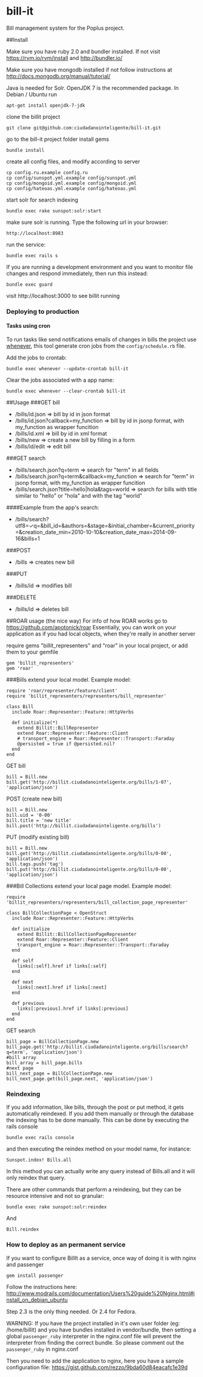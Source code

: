bill-it
=======

Bill management system for the Poplus project.

##Install

Make sure you have ruby 2.0 and bundler installed. If not visit
https://rvm.io/rvm/install  and http://bundler.io/

Make sure you have mongodb installed
if not follow instructions at http://docs.mongodb.org/manual/tutorial/

Java is needed for Solr. OpenJDK 7 is the recommended package. In Debian / Ubuntu run
```
apt-get install openjdk-7-jdk
```


clone the billit project
```
git clone git@github.com:ciudadanointeligente/bill-it.git
```

go to the bill-it project folder install gems
```
bundle install
```

create all config files, and modify according to server
```
cp config.ru.example config.ru
cp config/sunspot.yml.example config/sunspot.yml
cp config/mongoid.yml.example config/mongoid.yml
cp config/hateoas.yml.example config/hateoas.yml
```

start solr for search indexing
```
bundle exec rake sunspot:solr:start
```

make sure solr is running. Type the following url in your browser:
```
http://localhost:8983
```

run the service:
```
bundle exec rails s
```

If you are running a development environment and you want to monitor file changes and respond immediately, then run this instead:
```
bundle exec guard
```
visit http://localhost:3000 to see billit running

### Deploying to production

#### Tasks using cron

To run tasks like send notifications emails of changes in bills the project use [whenever](https://github.com/javan/whenever), this tool generate cron jobs from the `config/schedule.rb` file.

Add the jobs to crontab:

    bundle exec whenever --update-crontab bill-it

Clear the jobs associated with a app name:

    bundle exec whenever --clear-crontab bill-it

##Usage
###GET bill
* /bills/id.json => bill by id in json format
* /bills/id.json?callback=my_function => bill by id in jsonp format, with my_function as wrapper funcition
* /bills/id.xml => bill by id in xml format
* /bills/new => create a new bill by filling in a form
* /bills/id/edit => edit bill

###GET search
* /bills/search.json?q=term => search for "term" in all fields
* /bills/search.json?q=term&callback=my_function => search for "term" in jsonp format, with my_function as wrapper funcition
* /bills/search.json?title=hello|hola&tags=world => search for bills with title similar to "hello" or "hola" and with the tag "world"

####Example from the app's search:
* /bills/search?utf8=✓q=&bill_id=&authors=&stage=&initial_chamber=&current_priority=&creation_date_min=2010-10-10&creation_date_max=2014-09-16&bills=1

###POST
* /bills => creates new bill

###PUT
* /bills/id => modifies bill

###DELETE
* /bills/id => deletes bill

##ROAR usage (the nice way)
For info of how ROAR works go to https://github.com/apotonick/roar
Essentially, you can work on your application as if you had local objects, when they're really in another server

require gems "billit_representers" and "roar" in your local project, or add them to your gemfile
```
gem 'billit_representers'
gem 'roar'
```

###Bills
extend your local model. Example model:
```
require 'roar/representer/feature/client'
require 'billit_representers/representers/bill_representer'

class Bill
  include Roar::Representer::Feature::HttpVerbs

  def initialize(*)
    extend Billit::BillRepresenter
    extend Roar::Representer::Feature::Client
    # transport_engine = Roar::Representer::Transport::Faraday
    @persisted = true if @persisted.nil?
  end
end
```

GET bill
```
bill = Bill.new
bill.get('http://billit.ciudadanointeligente.org/bills/1-07', 'application/json')
```

POST (create new bill)
```
bill = Bill.new
bill.uid = '0-00'
bill.title = 'new title'
bill.post('http://billit.ciudadanointeligente.org/bills')
```

PUT (modify existing bill)
```
bill = Bill.new
bill.get('http://billit.ciudadanointeligente.org/bills/0-00', 'application/json')
bill.tags.push('tag')
bill.put('http://billit.ciudadanointeligente.org/bills/0-00', 'application/json')
```

###Bill Collections
extend your local page model. Example model:
```
require 'billit_representers/representers/bill_collection_page_representer'

class BillCollectionPage < OpenStruct
  include Roar::Representer::Feature::HttpVerbs

  def initialize
    extend Billit::BillCollectionPageRepresenter
    extend Roar::Representer::Feature::Client
    transport_engine = Roar::Representer::Transport::Faraday
  end

  def self
    links[:self].href if links[:self]
  end

  def next
    links[:next].href if links[:next]
  end

  def previous
    links[:previous].href if links[:previous]
  end
end
```

GET search
```
bill_page = BillCollectionPage.new
bill_page.get('http://billit.ciudadanointeligente.org/bills/search?q=term', 'application/json')
#bill array
bill_array = bill_page.bills
#next page
bill_next_page = BillCollectionPage.new
bill_next_page.get(bill_page.next, 'application/json')
```

### Reindexing
If you add information, like bills, through the post or put method, it gets automatically reindexed. If you add them manually or through the database the indexing has to be done manually. This can be done by executing the rails console
```
bundle exec rails console
```
and then executing the reindex method on your model name, for instance:
```
Sunspot.index! Bills.all 
```

In this method you can actually write any query instead of Bills.all and it will only reindex that query.

There are other commands that perform a reindexing, but they can be resource intensive and not so granular:
```
bundle exec rake sunspot:solr:reindex
```

And

```
Bill.reindex
```

### How to deploy as an permanent service

If you want to configure BillIt as a service, once way of doing it is with nginx and passenger

```
gem install passenger 
```

Follow the instructions here:
http://www.modrails.com/documentation/Users%20guide%20Nginx.html#install_on_debian_ubuntu

Step 2.3 is the only thing needed. Or 2.4 for Fedora.

WARNING: If you have the project installed in it's own user folder (eg: /home/billit) and you have bundles installed in vendor/bundle, then setting a global `passenger_ruby` interpreter in the nginx.conf file will prevent the interpreter from finding the correct bundle. So please comment out the `passenger_ruby` in nginx.conf

Then you need to add the application to nginx, here you have a sample configuration file:
https://gist.github.com/rezzo/9bda60d84eacafc1e39d

